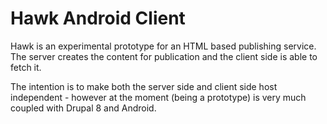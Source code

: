 Hawk Android Client
===================

Hawk is an experimental prototype for an HTML based publishing service. The server creates the content for publication and the client side is able to fetch it.

The intention is to make both the server side and client side host independent - however at the moment (being a prototype) is very much coupled with Drupal 8 and Android.

